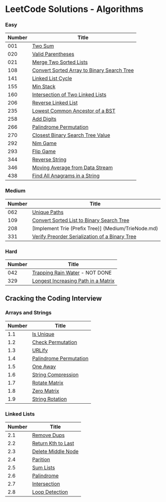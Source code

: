 # LeetCode Solutions - Algorithms

### Easy

|Number| Title |
|------|-------|
|001| [Two Sum](Easy/TwoSum.md)|
|020| [Valid Parentheses](Easy/ValidParen.md)
|021| [Merge Two Sorted Lists](Easy/MergeTwoSortedLists.md)
|108| [Convert Sorted Array to Binary Search Tree](Easy/ConvertSortedArrayToBST.md)
|141| [Linked List Cycle](Easy/LinkedListCycle.md)
|155| [Min Stack](Easy/MinStack.md)
|160| [Intersection of Two Linked Lists](IntersectionTwoLinkedLists.md)
|206| [Reverse Linked List](Easy/ReverseLinkedList.md)
|235| [Lowest Common Ancestor of a BST](Easy/LCABST.md)
|258| [Add Digits](Easy/AddDigits.md)|
|266| [Palindrome Permutation](Easy/PalindromePermutation.md)|
|270| [Closest Binary Search Tree Value](Easy/ClosestBST.md)
|292| [Nim Game](Easy/NimGame.md)|
|293| [Flip Game](Easy/FlipGame.md)|
|344| [Reverse String](Easy/ReverseString.md)|
|346| [Moving Average from Data Stream](Easy/MovingAverage.md)|
|438| [Find All Anagrams in a String](Easy/FindAnagrams.md)|

### Medium

| Number | Title |
|--------|--------|
|062| [Unique Paths](Medium/UniquePaths.md)|
|109| [Convert Sorted List to Binary Search Tree](Medium/ConvertSortedListToBST.md)
|208| [Implement Trie (Prefix Tree)] (Medium/TrieNode.md)|
|331| [Verify Preorder Serialization of a Binary Tree](Medium/PreorderBT.md)|


### Hard
| Number | Title |
|--------|-------|
|042| [Trapping Rain Water](Hard/TrappingRainWater.md) - NOT DONE|
|329| [Longest Increasing Path in a Matrix](Hard/LongestIncreasingPath.md)|



## Cracking the Coding Interview

### Arrays and Strings
| Number | Title |
|--------|-------|
|1.1| [Is Unique](CCI/ArraysAndStrings/IsUnique.md)
|1.2| [Check Permutation](CCI/ArraysAndStrings/CheckPermutation.md)
|1.3| [URLify](CCI/ArraysAndStrings/URLify.md)
|1.4| [Palindrome Permutation](CCI/ArraysAndStrings/PalindromePermutation.md)
|1.5| [One Away](CCI/ArraysAndStrings/OneAway.md)
|1.6| [String Compression](CCI/ArraysAndStrings/StringCompression.md)
|1.7| [Rotate Matrix](CCI/ArraysAndStrings/RotateMatrix.md)
|1.8| [Zero Matrix](CCI/ArraysAndStrings/ZeroMatrix.md)
|1.9| [String Rotation](CCI/ArraysAndStrings/StringRotation.md)

### Linked Lists
| Number | Title |
|--------|-------|
|2.1| [Remove Dups](CCI/LinkedLists/RemoveDups.md)
|2.2| [Return Kth to Last](CCI/LinkedLists/ReturnKthToLast.md)
|2.3| [Delete Middle Node](CCI/LinkedLists/DeleteMiddleNode.md)
|2.4| [Parition](CCI/LinkedLists/Partition.md)
|2.5| [Sum Lists](CCI/LinkedLists/SumLists.md)
|2.6| [Palindrome](CCI/LinkedLists/Palindrome.md)
|2.7| [Intersection](CCI/LinkedLists/Intersection.md)
|2.8| [Loop Detection](CCI/LinkedLists/LoopDetection.md)


